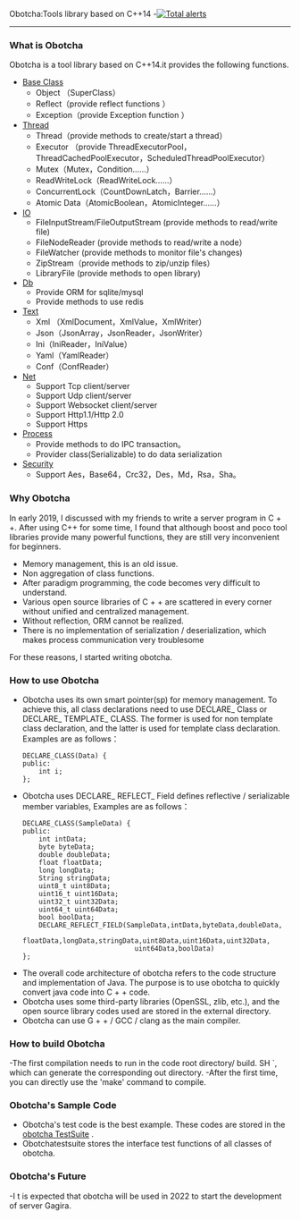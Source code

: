 Obotcha:Tools library based on  C++14
-[![Total alerts](https://img.shields.io/lgtm/alerts/g/wangsun1983/Obotcha.svg?logo=lgtm&logoWidth=18)](https://lgtm.com/projects/g/wangsun1983/Obotcha/alerts/)

-----------------------------------
### What is Obotcha
Obotcha is a tool library based on C++14.it provides the following functions.

-   [Base Class](https://github.com/wangsun1983/Obotcha/tree/master/lang)  
    -  Object （SuperClass）
    -  Reflect（provide reflect functions ）
    -  Exception（provide Exception function ）
-   [Thread](https://github.com/wangsun1983/Obotcha/tree/master/util/concurrent)  
    - Thread（provide methods to create/start a thread）
    - Executor （provide ThreadExecutorPool，ThreadCachedPoolExecutor，ScheduledThreadPoolExecutor） 
    - Mutex（Mutex，Condition......）
    - ReadWriteLock（ReadWriteLock......）
    - ConcurrentLock（CountDownLatch，Barrier......）
    - Atomic Data（AtomicBoolean，AtomicInteger......） 
-   [IO](https://github.com/wangsun1983/Obotcha/tree/master/io)  
    - FileInputStream/FileOutputStream (provide methods to read/write file)
    - FileNodeReader (provide methods to read/write a node）
    - FileWatcher (provide methods to monitor file's changes) 
    - ZipStream（provide methods to zip/unzip files）
    - LibraryFile (provide methods to open library)
- [Db](https://github.com/wangsun1983/Obotcha/tree/master/sql)
    - Provide ORM for sqlite/mysql
    - Provide methods to use redis
-  [Text](https://github.com/wangsun1983/Obotcha/tree/master/util/text)
    - Xml  （XmlDocument，XmlValue，XmlWriter）
    - Json（JsonArray，JsonReader，JsonWriter）
    - Ini（IniReader，IniValue）
    - Yaml（YamlReader）
    - Conf（ConfReader）
-  [Net](https://github.com/wangsun1983/Obotcha/tree/master/net)   
    - Support Tcp client/server
    - Support Udp client/server
    - Support Websocket client/server
    - Support Http1.1/Http 2.0
    - Support Https
-  [Process ](https://github.com/wangsun1983/Obotcha/tree/master/process)
     - Provide methods to do IPC transaction。
     - Provider class(Serializable) to do data serialization
-  [Security](https://github.com/wangsun1983/Obotcha/tree/master/security)
     - Support Aes，Base64，Crc32，Des，Md，Rsa，Sha。

### Why Obotcha
In early 2019, I discussed with my friends to write a  server program in C + +. After using C++ for some time, I found that although boost and poco tool libraries provide many powerful functions, they are still very inconvenient for beginners. 

- Memory management, this is an old issue.
- Non aggregation of class functions.
- After paradigm programming, the code becomes very difficult to understand.
- Various open source libraries of C + + are scattered in every corner without unified and centralized management.
- Without reflection, ORM cannot be realized.
- There is no implementation of serialization / deserialization, which makes  process communication very troublesome

For these reasons, I started writing obotcha.


### How to use Obotcha
-  Obotcha uses its own smart pointer(sp) for memory management. To achieve this, all class declarations need to use DECLARE_ Class or DECLARE_ TEMPLATE_ CLASS. The former is used for non template class declaration, and the latter is used for template class declaration. Examples are as follows：
    ```
    DECLARE_CLASS(Data) {
    public:
        int i;
    };
    ```
- Obotcha uses DECLARE_ REFLECT_ Field defines reflective / serializable member variables, Examples are as follows：
    ```
    DECLARE_CLASS(SampleData) {
    public:
        int intData;
        byte byteData;
        double doubleData;
        float floatData;
        long longData;
        String stringData;
        uint8_t uint8Data;
        uint16_t uint16Data;
        uint32_t uint32Data;
        uint64_t uint64Data;
        bool boolData;
        DECLARE_REFLECT_FIELD(SampleData,intData,byteData,doubleData,
                                floatData,longData,stringData,uint8Data,uint16Data,uint32Data,
                                uint64Data,boolData)
    };
     ```
- The overall code architecture of obotcha refers to the code structure and implementation of Java. The purpose is to use obotcha to quickly convert java code into C + + code.
- Obotcha uses some third-party libraries (OpenSSL, zlib, etc.), and the open source library codes used are stored in the external directory.
- Obotcha can use G + + / GCC / clang as the main compiler.

### How to build Obotcha
-The first compilation needs to run in the code root directory/ build. SH `, which can generate the corresponding out directory.
-After the first time, you can directly use the 'make' command to compile.

### Obotcha's Sample Code
- Obotcha's test code is the best example. These codes are stored in the [obotcha TestSuite](https://github.com/wangsun1983/Obotcha/tree/master/security) .
- Obotchatestsuite stores the interface test functions of all classes of obotcha.

### Obotcha's Future
-I t is expected that obotcha will be used in 2022 to start the development of  server Gagira.
